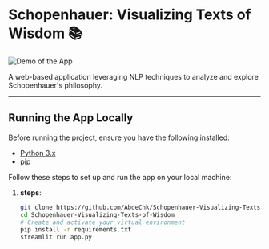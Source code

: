 # Schopenhauer: Visualizing Texts of Wisdom 📚

![Demo of the App](./media/v1.gif)

A web-based application leveraging NLP techniques to analyze and explore Schopenhauer's philosophy.

---

## Running the App Locally

Before running the project, ensure you have the following installed:

- [Python 3.x](https://www.python.org/downloads/)
- [pip](https://pip.pypa.io/en/stable/)

Follow these steps to set up and run the app on your local machine:

1. **steps**:
   ```bash
   git clone https://github.com/AbdeChk/Schopenhauer-Visualizing-Texts-of-Wisdom.git
   cd Schopenhauer-Visualizing-Texts-of-Wisdom
   # Create and activate your virtual environment
   pip install -r requirements.txt
   streamlit run app.py



